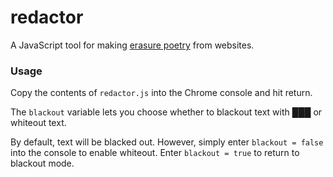 # redactor
A JavaScript tool for making <a href="https://en.wikipedia.org/wiki/Erasure_(artform)" target="_blank">erasure poetry</a> from websites.

### Usage

Copy the contents of `redactor.js` into the Chrome console and hit return.

The `blackout` variable lets you choose whether to blackout text with &#9608;&#9608;&#9608; or whiteout text.

By default, text will be blacked out. However, simply enter `blackout = false` into the console to enable whiteout. Enter `blackout = true` to return to blackout mode.


